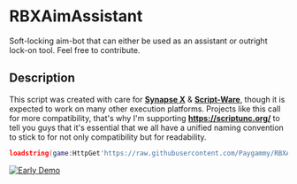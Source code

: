 # RBXAimAssistant
Soft-locking aim-bot that can either be used as an assistant or outright lock-on tool. Feel free to contribute.
## Description
This script was created with care for [**Synapse X**](https://x.synapse.to/) & [**Script-Ware**](https://script-ware.com/), though it is expected to work on many other execution platforms. Projects like this call for more compatibility, that's why I'm supporting **https://scriptunc.org/** to tell you guys that it's essential that we all have a unified naming convention to stick to for not only compatibility but for readability.
```lua
loadstring(game:HttpGet'https://raw.githubusercontent.com/Paygammy/RBXAimAssistant/main/aim-assistant.lua')()
```
[![Early Demo](https://img.youtube.com/vi/7LZp2LcgUlk/0.jpg)](https://www.youtube.com/watch?v=7LZp2LcgUlk)
